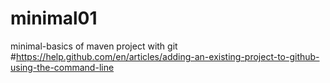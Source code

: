 # minimal01
minimal-basics of maven project with git 
#https://help.github.com/en/articles/adding-an-existing-project-to-github-using-the-command-line
